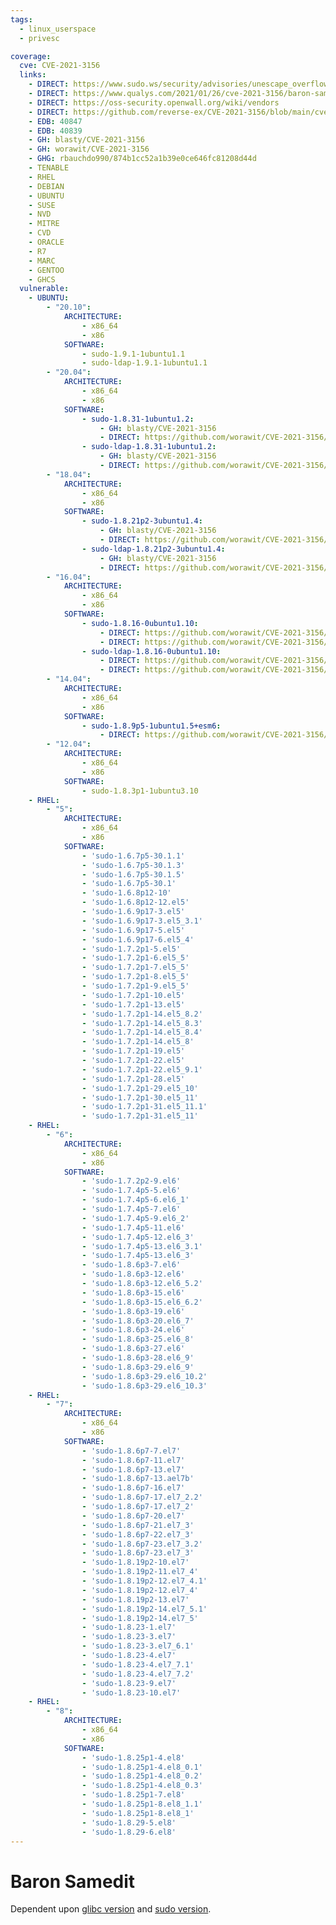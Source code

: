```yaml
---
tags:
  - linux_userspace
  - privesc

coverage:
  cve: CVE-2021-3156
  links:
    - DIRECT: https://www.sudo.ws/security/advisories/unescape_overflow/
    - DIRECT: https://www.qualys.com/2021/01/26/cve-2021-3156/baron-samedit-heap-based-overflow-sudo.txt
    - DIRECT: https://oss-security.openwall.org/wiki/vendors
    - DIRECT: https://github.com/reverse-ex/CVE-2021-3156/blob/main/cve-2021-3156--2021-01-26-1453.sh
    - EDB: 40847
    - EDB: 40839
    - GH: blasty/CVE-2021-3156
    - GH: worawit/CVE-2021-3156
    - GHG: rbauchdo990/874b1cc52a1b39e0ce646fc81208d44d
    - TENABLE
    - RHEL
    - DEBIAN
    - UBUNTU
    - SUSE
    - NVD
    - MITRE
    - CVD
    - ORACLE
    - R7
    - MARC
    - GENTOO
    - GHCS
  vulnerable:
    - UBUNTU:
        - "20.10":
            ARCHITECTURE:
                - x86_64
                - x86
            SOFTWARE:
                - sudo-1.9.1-1ubuntu1.1
                - sudo-ldap-1.9.1-1ubuntu1.1
        - "20.04":
            ARCHITECTURE:
                - x86_64
                - x86
            SOFTWARE:
                - sudo-1.8.31-1ubuntu1.2:
                    - GH: blasty/CVE-2021-3156
                    - DIRECT: https://github.com/worawit/CVE-2021-3156/blob/main/exploit_nss.py
                - sudo-ldap-1.8.31-1ubuntu1.2:
                    - GH: blasty/CVE-2021-3156
                    - DIRECT: https://github.com/worawit/CVE-2021-3156/blob/main/exploit_nss.py
        - "18.04":
            ARCHITECTURE:
                - x86_64
                - x86
            SOFTWARE:
                - sudo-1.8.21p2-3ubuntu1.4:
                    - GH: blasty/CVE-2021-3156
                    - DIRECT: https://github.com/worawit/CVE-2021-3156/blob/main/exploit_nss.py
                - sudo-ldap-1.8.21p2-3ubuntu1.4:
                    - GH: blasty/CVE-2021-3156
                    - DIRECT: https://github.com/worawit/CVE-2021-3156/blob/main/exploit_nss.py
        - "16.04":
            ARCHITECTURE:
                - x86_64
                - x86
            SOFTWARE:
                - sudo-1.8.16-0ubuntu1.10:
                    - DIRECT: https://github.com/worawit/CVE-2021-3156/blob/main/exploit_nss_u16.py
                    - DIRECT: https://github.com/worawit/CVE-2021-3156/blob/main/exploit_userspec.py
                - sudo-ldap-1.8.16-0ubuntu1.10:
                    - DIRECT: https://github.com/worawit/CVE-2021-3156/blob/main/exploit_nss_u16.py
                    - DIRECT: https://github.com/worawit/CVE-2021-3156/blob/main/exploit_userspec.py
        - "14.04":
            ARCHITECTURE:
                - x86_64
                - x86
            SOFTWARE:
                - sudo-1.8.9p5-1ubuntu1.5+esm6:
                    - DIRECT: https://github.com/worawit/CVE-2021-3156/blob/main/exploit_nss_u14.py
        - "12.04":
            ARCHITECTURE:
                - x86_64
                - x86
            SOFTWARE:
                - sudo-1.8.3p1-1ubuntu3.10
    - RHEL:
        - "5":
            ARCHITECTURE:
                - x86_64
                - x86
            SOFTWARE:
                - 'sudo-1.6.7p5-30.1.1'
                - 'sudo-1.6.7p5-30.1.3'
                - 'sudo-1.6.7p5-30.1.5'
                - 'sudo-1.6.7p5-30.1'
                - 'sudo-1.6.8p12-10'
                - 'sudo-1.6.8p12-12.el5'
                - 'sudo-1.6.9p17-3.el5'
                - 'sudo-1.6.9p17-3.el5_3.1'
                - 'sudo-1.6.9p17-5.el5'
                - 'sudo-1.6.9p17-6.el5_4'
                - 'sudo-1.7.2p1-5.el5'
                - 'sudo-1.7.2p1-6.el5_5'
                - 'sudo-1.7.2p1-7.el5_5'
                - 'sudo-1.7.2p1-8.el5_5'
                - 'sudo-1.7.2p1-9.el5_5'
                - 'sudo-1.7.2p1-10.el5'
                - 'sudo-1.7.2p1-13.el5'
                - 'sudo-1.7.2p1-14.el5_8.2'
                - 'sudo-1.7.2p1-14.el5_8.3'
                - 'sudo-1.7.2p1-14.el5_8.4'
                - 'sudo-1.7.2p1-14.el5_8'
                - 'sudo-1.7.2p1-19.el5'
                - 'sudo-1.7.2p1-22.el5'
                - 'sudo-1.7.2p1-22.el5_9.1'
                - 'sudo-1.7.2p1-28.el5'
                - 'sudo-1.7.2p1-29.el5_10'
                - 'sudo-1.7.2p1-30.el5_11'
                - 'sudo-1.7.2p1-31.el5_11.1'
                - 'sudo-1.7.2p1-31.el5_11'
    - RHEL:
        - "6":
            ARCHITECTURE:
                - x86_64
                - x86
            SOFTWARE:
                - 'sudo-1.7.2p2-9.el6'
                - 'sudo-1.7.4p5-5.el6'
                - 'sudo-1.7.4p5-6.el6_1'
                - 'sudo-1.7.4p5-7.el6'
                - 'sudo-1.7.4p5-9.el6_2'
                - 'sudo-1.7.4p5-11.el6'
                - 'sudo-1.7.4p5-12.el6_3'
                - 'sudo-1.7.4p5-13.el6_3.1'
                - 'sudo-1.7.4p5-13.el6_3'
                - 'sudo-1.8.6p3-7.el6'
                - 'sudo-1.8.6p3-12.el6'
                - 'sudo-1.8.6p3-12.el6_5.2'
                - 'sudo-1.8.6p3-15.el6'
                - 'sudo-1.8.6p3-15.el6_6.2'
                - 'sudo-1.8.6p3-19.el6'
                - 'sudo-1.8.6p3-20.el6_7'
                - 'sudo-1.8.6p3-24.el6'
                - 'sudo-1.8.6p3-25.el6_8'
                - 'sudo-1.8.6p3-27.el6'
                - 'sudo-1.8.6p3-28.el6_9'
                - 'sudo-1.8.6p3-29.el6_9'
                - 'sudo-1.8.6p3-29.el6_10.2'
                - 'sudo-1.8.6p3-29.el6_10.3'
    - RHEL:
        - "7":
            ARCHITECTURE:
                - x86_64
                - x86
            SOFTWARE:
                - 'sudo-1.8.6p7-7.el7'
                - 'sudo-1.8.6p7-11.el7'
                - 'sudo-1.8.6p7-13.el7'
                - 'sudo-1.8.6p7-13.ael7b'
                - 'sudo-1.8.6p7-16.el7'
                - 'sudo-1.8.6p7-17.el7_2.2'
                - 'sudo-1.8.6p7-17.el7_2'
                - 'sudo-1.8.6p7-20.el7'
                - 'sudo-1.8.6p7-21.el7_3'
                - 'sudo-1.8.6p7-22.el7_3'
                - 'sudo-1.8.6p7-23.el7_3.2'
                - 'sudo-1.8.6p7-23.el7_3'
                - 'sudo-1.8.19p2-10.el7'
                - 'sudo-1.8.19p2-11.el7_4'
                - 'sudo-1.8.19p2-12.el7_4.1'
                - 'sudo-1.8.19p2-12.el7_4'
                - 'sudo-1.8.19p2-13.el7'
                - 'sudo-1.8.19p2-14.el7_5.1'
                - 'sudo-1.8.19p2-14.el7_5'
                - 'sudo-1.8.23-1.el7'
                - 'sudo-1.8.23-3.el7'
                - 'sudo-1.8.23-3.el7_6.1'
                - 'sudo-1.8.23-4.el7'
                - 'sudo-1.8.23-4.el7_7.1'
                - 'sudo-1.8.23-4.el7_7.2'
                - 'sudo-1.8.23-9.el7'
                - 'sudo-1.8.23-10.el7'
    - RHEL:
        - "8":
            ARCHITECTURE:
                - x86_64
                - x86
            SOFTWARE:
                - 'sudo-1.8.25p1-4.el8'
                - 'sudo-1.8.25p1-4.el8_0.1'
                - 'sudo-1.8.25p1-4.el8_0.2'
                - 'sudo-1.8.25p1-4.el8_0.3'
                - 'sudo-1.8.25p1-7.el8'
                - 'sudo-1.8.25p1-8.el8_1.1'
                - 'sudo-1.8.25p1-8.el8_1'
                - 'sudo-1.8.29-5.el8'
                - 'sudo-1.8.29-6.el8'
---
```


# Baron Samedit

Dependent upon [glibc version](https://www.gnu.org/software/libc/) and [sudo version](https://www.sudo.ws/releases/stable/).